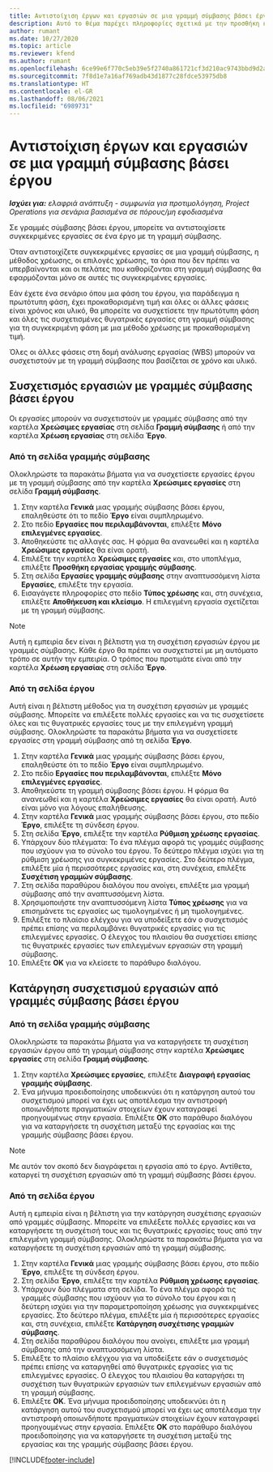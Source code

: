 ```yaml
---
title: Αντιστοίχιση έργων και εργασιών σε μια γραμμή σύμβασης βάσει έργου - lite
description: Αυτό το θέμα παρέχει πληροφορίες σχετικά με την προσθήκη και την κατάργηση έργων και εργασιών σε μια γραμμή σύμβασης.
author: rumant
ms.date: 10/27/2020
ms.topic: article
ms.reviewer: kfend
ms.author: rumant
ms.openlocfilehash: 6ce99e6f770c5eb39e5f2740a861721cf3d210ac9743bbd9d2a1e1a7236f368c
ms.sourcegitcommit: 7f8d1e7a16af769adb43d1877c28fdce53975db8
ms.translationtype: HT
ms.contentlocale: el-GR
ms.lasthandoff: 08/06/2021
ms.locfileid: "6989731"
---
```

# <a name="map-projects-and-tasks-to-a-project-based-contract-line"></a>Αντιστοίχιση έργων και εργασιών σε μια γραμμή σύμβασης βάσει έργου 

_**Ισχύει για:** ελαφριά ανάπτυξη - συμφωνία για προτιμολόγηση, Project Operations για σενάρια βασισμένα σε πόρους/μη εφοδιασμένα_

Σε γραμμές σύμβασης βάσει έργου, μπορείτε να αντιστοιχίσετε συγκεκριμένες εργασίες σε ένα έργο με τη γραμμή σύμβασης.

Όταν αντιστοιχίζετε συγκεκριμένες εργασίες σε μια γραμμή σύμβασης, η μέθοδος χρέωσης, οι επιλογές χρέωσης, τα όρια που δεν πρέπει να υπερβαίνονται και οι πελάτες που καθορίζονται στη γραμμή σύμβασης θα εφαρμόζονται μόνο σε αυτές τις συγκεκριμένες εργασίες.

Εάν έχετε ένα σενάριο όπου μια φάση του έργου, για παράδειγμα η πρωτότυπη φάση, έχει προκαθορισμένη τιμή και όλες οι άλλες φάσεις είναι χρόνος και υλικό, θα μπορείτε να συσχετίσετε την πρωτότυπη φάση και όλες τις συσχετισμένες θυγατρικές εργασίες στη γραμμή σύμβασης για τη συγκεκριμένη φάση με μια μέθοδο χρέωσης με προκαθορισμένη τιμή.

Όλες οι άλλες φάσεις στη δομή ανάλυσης εργασίας (WBS) μπορούν να συσχετιστούν με τη γραμμή σύμβασης που βασίζεται σε χρόνο και υλικό.

## <a name="associate-tasks-to-project-based-contract-lines"></a>Συσχετισμός εργασιών με γραμμές σύμβασης βάσει έργου

Οι εργασίες μπορούν να συσχετιστούν με γραμμές σύμβασης από την καρτέλα **Χρεώσιμες εργασίας** στη σελίδα **Γραμμή σύμβασης** ή από την καρτέλα **Χρέωση εργασίας** στη σελίδα **Έργο**.

### <a name="from-the-contract-line-page"></a>Από τη σελίδα γραμμής σύμβασης

Ολοκληρώστε τα παρακάτω βήματα για να συσχετίσετε εργασίες έργου με τη γραμμή σύμβασης από την καρτέλα **Χρεώσιμες εργασίες** στη σελίδα **Γραμμή σύμβασης**.

1. Στην καρτέλα **Γενικά** μιας γραμμής σύμβασης βάσει έργου, επαληθεύστε ότι το πεδίο **Έργο** είναι συμπληρωμένο.
2. Στο πεδίο **Εργασίες που περιλαμβάνονται**, επιλέξτε **Μόνο επιλεγμένες εργασίες**.
3. Αποθηκεύστε τις αλλαγές σας. Η φόρμα θα ανανεωθεί και η καρτέλα **Χρεώσιμες εργασίες** θα είναι ορατή.
4. Επιλέξτε την καρτέλα **Χρεώσιμες εργασίες** και, στο υποπλέγμα, επιλέξτε **Προσθήκη εργασίας γραμμής σύμβασης**.
5. Στη σελίδα **Εργασίες γραμμής σύμβασης** στην αναπτυσσόμενη λίστα **Εργασίες**, επιλέξτε την εργασία. 
6. Εισαγάγετε πληροφορίες στο πεδίο **Τύπος χρέωσης** και, στη συνέχεια, επιλέξτε **Αποθήκευση και κλείσιμο**. Η επιλεγμένη εργασία σχετίζεται με τη γραμμή σύμβασης.

> [!NOTE]
> Αυτή η εμπειρία δεν είναι η βέλτιστη για τη συσχέτιση εργασιών έργου με γραμμές σύμβασης. Κάθε έργο θα πρέπει να συσχετιστεί με μη αυτόματο τρόπο σε αυτήν την εμπειρία. Ο τρόπος που προτιμάτε είναι από την καρτέλα **Χρέωση εργασίας** στη σελίδα **Έργο**.

### <a name="from-the-project-page"></a>Από τη σελίδα έργου

Αυτή είναι η βέλτιστη μέθοδος για τη συσχέτιση εργασιών με γραμμές σύμβασης. Μπορείτε να επιλέξετε πολλές εργασίες και να τις συσχετίσετε όλες και τις θυγατρικές εργασίες τους με την επιλεγμένη γραμμή σύμβασης. Ολοκληρώστε τα παρακάτω βήματα για να συσχετίσετε εργασίες στη γραμμή σύμβασης από τη σελίδα **Έργο**.

1. Στην καρτέλα **Γενικά** μιας γραμμής σύμβασης βάσει έργου, επαληθεύστε ότι το πεδίο **Έργο** είναι συμπληρωμένο.
2. Στο πεδίο **Εργασίες που περιλαμβάνονται**, επιλέξτε **Μόνο επιλεγμένες εργασίες**.
3. Αποθηκεύστε τη γραμμή σύμβασης βάσει έργου. Η φόρμα θα ανανεωθεί και η καρτέλα **Χρεώσιμες εργασίες** θα είναι ορατή. Αυτό είναι μόνο για λόγους επαλήθευσης.
4. Στην καρτέλα **Γενικά** μιας γραμμής σύμβασης βάσει έργου, στο πεδίο **Έργο**, επιλέξτε τη σύνδεση έργου.
5. Στη σελίδα **Έργο**, επιλέξτε την καρτέλα **Ρύθμιση χρέωσης εργασίας**.
6. Υπάρχουν δύο πλέγματα: Το ένα πλέγμα αφορά τις γραμμές σύμβασης που ισχύουν για το σύνολο του έργου. Το δεύτερο πλέγμα ισχύει για τη ρύθμιση χρέωσης για συγκεκριμένες εργασίες. Στο δεύτερο πλέγμα, επιλέξτε μία ή περισσότερες εργασίες και, στη συνέχεια, επιλέξτε **Συσχέτιση γραμμών σύμβασης**.
7. Στη σελίδα παραθύρου διαλόγου που ανοίγει, επιλέξτε μια γραμμή σύμβασης από την αναπτυσσόμενη λίστα.
8. Χρησιμοποιήστε την αναπτυσσόμενη λίστα **Τύπος χρέωσης** για να επισημάνετε τις εργασίες ως τιμολογημένες ή μη τιμολογημένες.
9. Επιλέξτε το πλαίσιο ελέγχου για να υποδείξετε εάν ο συσχετισμός πρέπει επίσης να περιλαμβάνει θυγατρικές εργασίες για τις επιλεγμένες εργασίες. Ο έλεγχος του πλαισίου θα συσχετίσει επίσης τις θυγατρικές εργασίες των επιλεγμένων εργασιών στη γραμμή σύμβασης.
10. Επιλέξτε **ΟΚ** για να κλείσετε το παράθυρο διαλόγου.

## <a name="unassociate-tasks-from-project-based-contract-lines"></a>Κατάργηση συσχετισμού εργασιών από γραμμές σύμβασης βάσει έργου

### <a name="from-the-contract-line-page"></a>Από τη σελίδα γραμμής σύμβασης

Ολοκληρώστε τα παρακάτω βήματα για να καταργήσετε τη συσχέτιση εργασιών έργου από τη γραμμή σύμβασης στην καρτέλα **Χρεώσιμες εργασίες** στη σελίδα **Γραμμή σύμβασης**.

1. Στην καρτέλα **Χρεώσιμες εργασίες**, επιλέξτε **Διαγραφή εργασίας γραμμής σύμβασης**.
2. Ένα μήνυμα προειδοποίησης υποδεικνύει ότι η κατάργηση αυτού του συσχετισμού μπορεί να έχει ως αποτέλεσμα την αντιστροφή οποιωνδήποτε πραγματικών στοιχείων έχουν καταγραφεί προηγουμένως στην εργασία. Επιλέξτε **OK** στο παράθυρο διαλόγου για να καταργήσετε τη συσχέτιση μεταξύ της εργασίας και της γραμμής σύμβασης βάσει έργου. 

> [!NOTE]
> Με αυτόν τον σκοπό δεν διαγράφεται η εργασία από το έργο. Αντίθετα, καταργεί τη συσχέτιση εργασιών από τη γραμμή σύμβασης βάσει έργου.

### <a name="from-the-project-page"></a>Από τη σελίδα έργου

Αυτή η εμπειρία είναι η βέλτιστη για την κατάργηση συσχέτισης εργασιών από γραμμές σύμβασης. Μπορείτε να επιλέξετε πολλές εργασίες και να καταργήσετε τη συσχέτισή τους και τις θυγατρικές εργασίες τους από την επιλεγμένη γραμμή σύμβασης. Ολοκληρώστε τα παρακάτω βήματα για να καταργήσετε τη συσχέτιση εργασιών από τη γραμμή σύμβασης.

1. Στην καρτέλα **Γενικά** μιας γραμμής σύμβασης βάσει έργου, στο πεδίο **Έργο**, επιλέξτε τη σύνδεση έργου.
2. Στη σελίδα **Έργο**, επιλέξτε την καρτέλα **Ρύθμιση χρέωσης εργασίας**.
3. Υπάρχουν δύο πλέγματα στη σελίδα. Το ένα πλέγμα αφορά τις γραμμές σύμβασης που ισχύουν για το σύνολο του έργου και η δεύτερη ισχύει για την παραμετροποίηση χρέωσης για συγκεκριμένες εργασίες. Στο δεύτερο πλέγμα, επιλέξτε μία ή περισσότερες εργασίες και, στη συνέχεια, επιλέξτε **Κατάργηση συσχέτισης γραμμών σύμβασης**.
4. Στη σελίδα παραθύρου διαλόγου που ανοίγει, επιλέξτε μια γραμμή σύμβασης από την αναπτυσσόμενη λίστα.
5. Επιλέξτε το πλαίσιο ελέγχου για να υποδείξετε εάν ο συσχετισμός πρέπει επίσης να καταργηθεί από θυγατρικές εργασίες για τις επιλεγμένες εργασίες. Ο έλεγχος του πλαισίου θα καταργήσει τη συσχέτιση των θυγατρικών εργασιών των επιλεγμένων εργασιών από τη γραμμή σύμβασης.
6. Επιλέξτε **OK**. Ένα μήνυμα προειδοποίησης υποδεικνύει ότι η κατάργηση αυτού του συσχετισμού μπορεί να έχει ως αποτέλεσμα την αντιστροφή οποιωνδήποτε πραγματικών στοιχείων έχουν καταγραφεί προηγουμένως στην εργασία. Επιλέξτε **OK** στο παράθυρο διαλόγου προειδοποίησης για να καταργήσετε τη συσχέτιση μεταξύ της εργασίας και της γραμμής σύμβασης βάσει έργου.


[!INCLUDE[footer-include](../../includes/footer-banner.md)]
